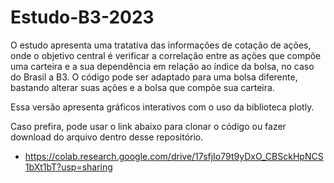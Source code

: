 # Estudo-B3-2023
O estudo apresenta uma tratativa das informações de cotação de ações, onde o objetivo central é verificar a correlação entre as ações que compõe uma carteira e a sua dependência em relação ao índice da bolsa, no caso do Brasil a B3.
O código pode ser adaptado para uma bolsa diferente, bastando alterar suas ações e a bolsa que compõe sua carteira.

Essa versão apresenta gráficos interativos com o uso da biblioteca plotly.

Caso prefira, pode usar o link abaixo para clonar o código ou fazer download do arquivo dentro desse repositório.
* https://colab.research.google.com/drive/17sfjIo79t9yDxO_CBSckHpNCS1bXt1bT?usp=sharing


